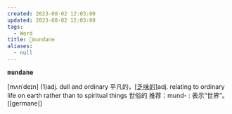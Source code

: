 ```yaml
---
created: 2023-08-02 12:03:00
updated: 2023-08-02 12:03:08
tags:
  - Word
title: 📖mundane
aliases:
  - null
---
```


<pre><strong>mundane</strong></pre>
[mʌnˈdeɪn]
(1)adj. dull and ordinary 平凡的，[[乏味的]](2)adj. relating to ordinary life on earth rather than to spiritual things 世俗的
推荐：mund- : 表示“世界”。
[[germane]]